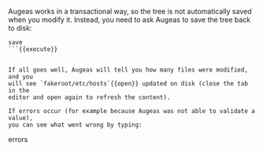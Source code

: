 Augeas works in a transactional way, so the tree is not automatically saved
when you modify it. Instead, you need to ask Augeas to save the tree back to
disk:


```
save
```{{execute}}


If all goes well, Augeas will tell you how many files were modified, and you
will see `fakeroot/etc/hosts`{{open}} updated on disk (close the tab in the
editor and open again to refresh the content).

If errors occur (for example because Augeas was not able to validate a value),
you can see what went wrong by typing:

```
errors
```{{execute}}
